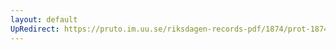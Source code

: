 ```yaml
---
layout: default
UpRedirect: https://pruto.im.uu.se/riksdagen-records-pdf/1874/prot-1874--ak--519/prot-1874--ak--519_042.pdf
---
```

